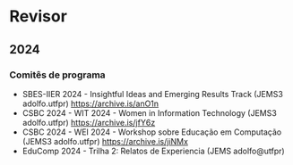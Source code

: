 # Revisor

## 2024 

### Comitês de programa 


- SBES-IIER 2024 - Insightful Ideas and Emerging Results Track (JEMS3 adolfo.utfpr)  https://archive.is/anO1n
- CSBC 2024 - WIT 2024 - Women in Information Technology (JEMS3 adolfo.utfpr)
  https://archive.is/jfY6z 
- CSBC 2024 - WEI 2024 - Workshop sobre Educação em Computação (JEMS3 adolfo.utfpr) https://archive.is/jiNMx
- EduComp 2024 - Trilha 2: Relatos de Experiencia (JEMS adolfo@utfpr) 


